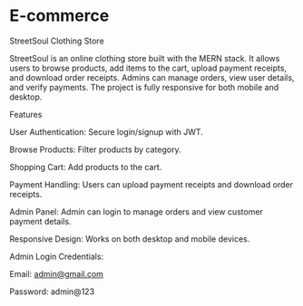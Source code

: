 # E-commerce
StreetSoul Clothing Store

StreetSoul is an online clothing store built with the MERN stack. It allows users to browse products, add items to the cart, upload payment receipts, and download order receipts. Admins can manage orders, view user details, and verify payments. The project is fully responsive for both mobile and desktop.

Features

User Authentication: Secure login/signup with JWT.

Browse Products: Filter products by category.

Shopping Cart: Add products to the cart.

Payment Handling: Users can upload payment receipts and download order receipts.

Admin Panel: Admin can login to manage orders and view customer payment details.

Responsive Design: Works on both desktop and mobile devices.

Admin Login Credentials:

Email: admin@gmail.com

Password: admin@123
